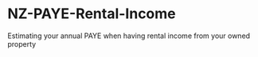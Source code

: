 # NZ-PAYE-Rental-Income
Estimating your annual PAYE when having rental income from your owned property
